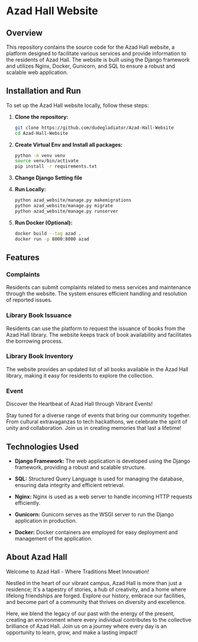 # Azad Hall Website

## Overview

This repository contains the source code for the Azad Hall website, a platform designed to facilitate various services and provide information to the residents of Azad Hall. The website is built using the Django framework and utilizes Nginx, Docker, Gunicorn, and SQL to ensure a robust and scalable web application.

## Installation and Run

To set up the Azad Hall website locally, follow these steps:

1. **Clone the repository:**
   ```bash
   git clone https://github.com/dudegladiator/Azad-Hall-Website
   cd Azad-Hall-Website

2. **Create Virtual Env and Install all packages:**
     ```bash
     python -m venv venv
     source venv/bin/activate
     pip install -r requirements.txt

3. **Change Django Setting file**

4. **Run Locally:**
   ```bash
   python azad_website/manage.py makemigrations
   python azad_website/manage.py migrate
   python azad_website/manage.py runserver

5. **Run Docker (Optional):**
   ```bash
   docker build --tag azad .
   docker run -p 8000:8000 azad

## Features

### Complaints

   Residents can submit complaints related to mess services and maintenance through the website. The system ensures efficient handling and resolution of reported issues.

### Library Book Issuance

   Residents can use the platform to request the issuance of books from the Azad Hall library. The website keeps track of book availability and facilitates the borrowing process.

### Library Book Inventory

   The website provides an updated list of all books available in the Azad Hall library, making it easy for residents to explore the collection.

### Event

   Discover the Heartbeat of Azad Hall through Vibrant Events!

   Stay tuned for a diverse range of events that bring our community together. From cultural extravaganzas to tech hackathons, we celebrate the spirit of unity and collaboration. Join us in creating memories that last a lifetime!



## Technologies Used

- **Django Framework:** The web application is developed using the Django framework, providing a robust and scalable structure.

- **SQL:** Structured Query Language is used for managing the database, ensuring data integrity and efficient retrieval.

- **Nginx:** Nginx is used as a web server to handle incoming HTTP requests efficiently.

- **Gunicorn:** Gunicorn serves as the WSGI server to run the Django application in production.

- **Docker:** Docker containers are employed for easy deployment and management of the application.


## About Azad Hall

   Welcome to Azad Hall - Where Traditions Meet Innovation!

   Nestled in the heart of our vibrant campus, Azad Hall is more than just a residence; it's a tapestry of stories, a hub of creativity, and a home where lifelong friendships are forged. Explore our history, embrace our facilities, and become part of a community that thrives on diversity and excellence.

   Here, we blend the legacy of our past with the energy of the present, creating an environment where every individual contributes to the collective brilliance of Azad Hall. Join us on a journey where every day is an opportunity to learn, grow, and make a lasting impact!







